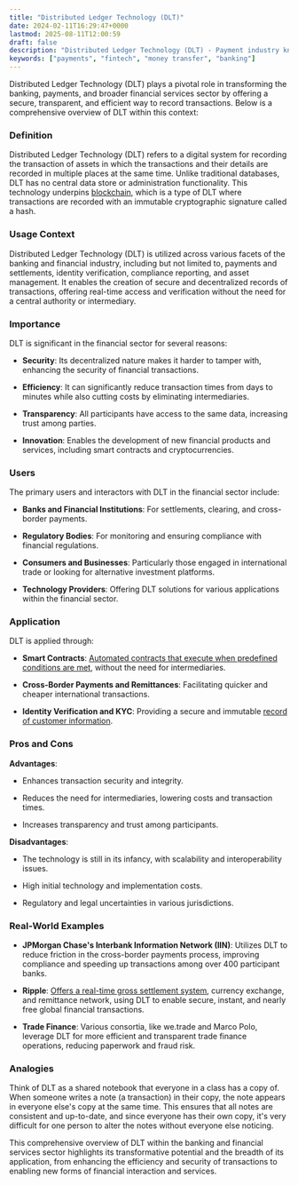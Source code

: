 ```yaml
---
title: "Distributed Ledger Technology (DLT)"
date: 2024-02-11T16:29:47+0000
lastmod: 2025-08-11T12:00:59
draft: false
description: "Distributed Ledger Technology (DLT) - Payment industry knowledge and insights"
keywords: ["payments", "fintech", "money transfer", "banking"]
---
```


Distributed Ledger Technology (DLT) plays a pivotal role in transforming the banking, payments, and broader financial services sector by offering a secure, transparent, and efficient way to record transactions. Below is a comprehensive overview of DLT within this context:

### Definition

Distributed Ledger Technology (DLT) refers to a digital system for recording the transaction of assets in which the transactions and their details are recorded in multiple places at the same time. Unlike traditional databases, DLT has no central data store or administration functionality. This technology underpins [blockchain](https://faisalkhanllc.xyz/resources/payments-wiki/b/blockchain/), which is a type of DLT where transactions are recorded with an immutable cryptographic signature called a hash.

### Usage Context

Distributed Ledger Technology (DLT) is utilized across various facets of the banking and financial industry, including but not limited to, payments and settlements, identity verification, compliance reporting, and asset management. It enables the creation of secure and decentralized records of transactions, offering real-time access and verification without the need for a central authority or intermediary.

### Importance

DLT is significant in the financial sector for several reasons:

- **Security**: Its decentralized nature makes it harder to tamper with, enhancing the security of financial transactions.

- **Efficiency**: It can significantly reduce transaction times from days to minutes while also cutting costs by eliminating intermediaries.

- **Transparency**: All participants have access to the same data, increasing trust among parties.

- **Innovation**: Enables the development of new financial products and services, including smart contracts and cryptocurrencies.

### Users

The primary users and interactors with DLT in the financial sector include:

- **Banks and Financial Institutions**: For settlements, clearing, and cross-border payments.

- **Regulatory Bodies**: For monitoring and ensuring compliance with financial regulations.

- **Consumers and Businesses**: Particularly those engaged in international trade or looking for alternative investment platforms.

- **Technology Providers**: Offering DLT solutions for various applications within the financial sector.

### Application

DLT is applied through:

- **Smart Contracts**: [Automated contracts that execute when predefined conditions are met](https://faisalkhanllc.xyz/resources/payments-wiki/s/smart-contract/), without the need for intermediaries.

- **Cross-Border Payments and Remittances**: Facilitating quicker and cheaper international transactions.

- **Identity Verification and KYC**: Providing a secure and immutable [record of customer information](https://faisalkhanllc.xyz/resources/payments-wiki/i/identity-verification-idv/).

### Pros and Cons

**Advantages**:

- Enhances transaction security and integrity.

- Reduces the need for intermediaries, lowering costs and transaction times.

- Increases transparency and trust among participants.

**Disadvantages**:

- The technology is still in its infancy, with scalability and interoperability issues.

- High initial technology and implementation costs.

- Regulatory and legal uncertainties in various jurisdictions.

### Real-World Examples

- **JPMorgan Chase's Interbank Information Network (IIN)**: Utilizes DLT to reduce friction in the cross-border payments process, improving compliance and speeding up transactions among over 400 participant banks.

- **Ripple**: [Offers a real-time gross settlement system](https://ripple.com/), currency exchange, and remittance network, using DLT to enable secure, instant, and nearly free global financial transactions.

- **Trade Finance**: Various consortia, like we.trade and Marco Polo, leverage DLT for more efficient and transparent trade finance operations, reducing paperwork and fraud risk.

### Analogies

Think of DLT as a shared notebook that everyone in a class has a copy of. When someone writes a note (a transaction) in their copy, the note appears in everyone else's copy at the same time. This ensures that all notes are consistent and up-to-date, and since everyone has their own copy, it's very difficult for one person to alter the notes without everyone else noticing.

This comprehensive overview of DLT within the banking and financial services sector highlights its transformative potential and the breadth of its application, from enhancing the efficiency and security of transactions to enabling new forms of financial interaction and services.